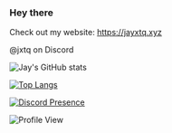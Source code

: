 ### Hey there

Check out my website: https://jayxtq.xyz

@jxtq on Discord

![Jay's GitHub stats](https://readme-stats-breno.vercel.app/api?username=jayxtq&show_icons=true&theme=radical)

[![Top Langs](https://readme-stats-breno.vercel.app/api/top-langs/?username=anuraghazra&layout=compact)](https://github.com/anuraghazra/github-readme-stats)

[![Discord Presence](https://lanyard.cnrad.dev/api/618689346828238848?hideStatus=true&hideBadges=false&borderRadius=5px)](https://discord.com/users/618689346828238848)

![Profile View](https://komarev.com/ghpvc/?username=jayxtq&color=blueviolet)
